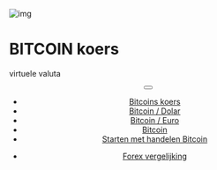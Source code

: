 <div class="jumbotron" markdown="1">

![img]({{img-url}}bitcoin.png)

# BITCOIN koers

virtuele valuta

</div>
<header class="navbar navbar-static-top navbar-inverse navbar-sticky" id="top" role="banner">
  <div class="container">
    <div class="navbar-header">
      <button class="navbar-toggle collapsed" type="button" data-toggle="collapse" data-target=".navbar-collapse">
        <span class="icon-bar"></span>
        <span class="icon-bar"></span>
        <span class="icon-bar"></span>
      </button>
    </div>
    <nav class="navbar-collapse collapse" role="navigation" style="height: 1px;" id="scrollpsy">
      <ul class="nav navbar-nav">
        <li class="active">
          <a href="#top">Bitcoins koers</a>
        </li>
        <li>
          <a href="#section-1">Bitcoin / Dolar</a>
        </li>
        <li>
          <a href="#section-2">Bitcoin / Euro</a>
        </li>
        <li>
          <a href="#section-3">Bitcoin</a>
        </li>
                        <li>
          <a href="http://blog.forexsrovnavac.cz/btcmarketsall">Starten met handelen Bitcoin</a>
        </li>
      </ul>
      <ul class="nav navbar-nav navbar-right">
        <li>
          <a href="{{url}}">Forex <i class="fa fa-bar-chart-o"></i> vergelijking</a>
        </li>
      </ul>
    </nav>
  </div>
</header>